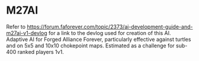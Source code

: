 # M27AI
Refer to https://forum.faforever.com/topic/2373/ai-development-guide-and-m27ai-v1-devlog for a link to the devlog used for creation of this AI.  Adaptive AI for Forged Alliance Forever, particularly effective against turtles and on 5x5 and 10x10 chokepoint maps.  Estimated as a challenge for sub-400 ranked players 1v1.
